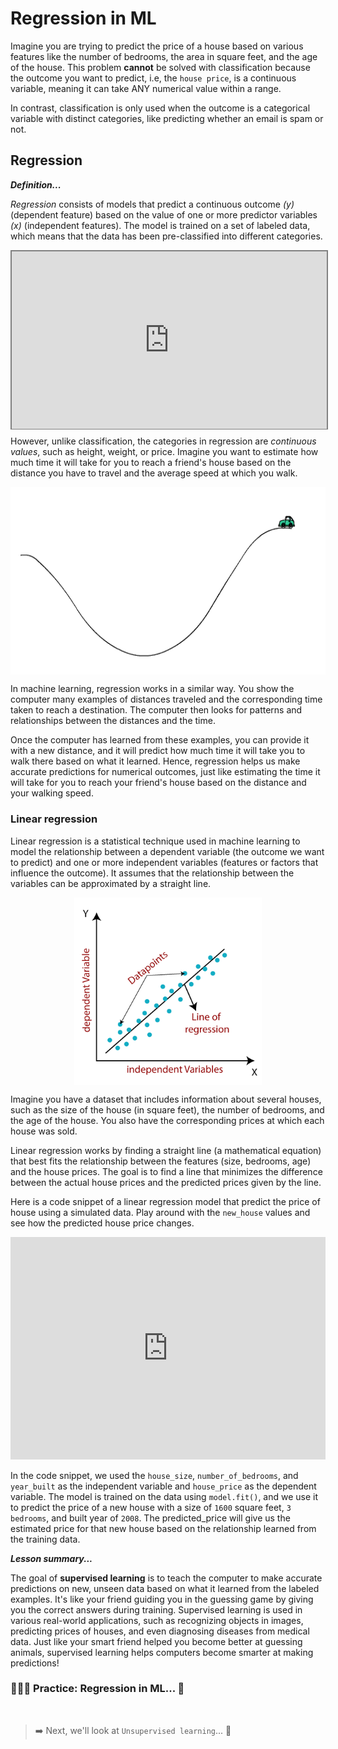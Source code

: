 # Regression in ML
Imagine you are trying to predict the price of a house based on various features like the number of bedrooms, the area in square feet, and the age of the house. This problem **cannot** be solved with classification because the outcome you want to predict, i.e, the `house price`, is a continuous variable, meaning it can take ANY numerical value within a range. 

In contrast, classification is only used when the outcome is a categorical variable with distinct categories, like predicting whether an email is spam or not.

## Regression

<aside>

**_Definition..._**

_Regression_ consists of models that predict a continuous outcome _(y)_ (dependent feature) based on the value of one or more predictor variables _(x)_ (independent features). The model is trained on a set of labeled data, which means that the data has been pre-classified into different categories. 
</aside>

<div style="position: relative; padding-bottom: 56.25%; height: 0;"><iframe src="https://www.youtube.com/embed/XA3OaoW86R8" title="Machine Learning" frameborder="0" allow="accelerometer; autoplay; clipboard-write; encrypted-media; gyroscope; picture-in-picture" allowfullscreen style="position: absolute; top: 0; left: 0; width: 100%; height: 100%; border: 2px solid grey;"></iframe></div>

However, unlike classification, the categories in regression are _continuous values_, such as height, weight, or price. Imagine you want to estimate how much time it will take for you to reach a friend's house based on the distance you have to travel and the average speed at which you walk.

<img src="./ml/car_road.gif" style="display: block;
  margin-left: auto;
  margin-right: auto;
  height: 300px">

In machine learning, regression works in a similar way. You show the computer many examples of distances traveled and the corresponding time taken to reach a destination. The computer then looks for patterns and relationships between the distances and the time.

Once the computer has learned from these examples, you can provide it with a new distance, and it will predict how much time it will take you to walk there based on what it learned. Hence, regression helps us make accurate predictions for numerical outcomes, just like estimating the time it will take for you to reach your friend's house based on the distance and your walking speed.


### Linear regression
Linear regression is a statistical technique used in machine learning to model the relationship between a dependent variable (the outcome we want to predict) and one or more independent variables (features or factors that influence the outcome). It assumes that the relationship between the variables can be approximated by a straight line.

<img src="./ml/linear-regression.png" alt="linear-regression.png" style="display: block;
  margin-left: auto;
  margin-right: auto;
  height: 300px">

Imagine you have a dataset that includes information about several houses, such as the size of the house (in square feet), the number of bedrooms, and the age of the house. You also have the corresponding prices at which each house was sold.

Linear regression works by finding a straight line (a mathematical equation) that best fits the relationship between the features (size, bedrooms, age) and the house prices. The goal is to find a line that minimizes the difference between the actual house prices and the predicted prices given by the line.

Here is a code snippet of a linear regression model that predict the price of house using a simulated data. Play around with the `new_house` values and see how the predicted house price changes.

<iframe src="https://trinket.io/embed/python3/c78c82cc46?toggleCode=true&runOption=run" width="100%" height="356" frameborder="0" marginwidth="0" marginheight="0" allowfullscreen></iframe>

In the code snippet, we used the `house_size`, `number_of_bedrooms`, and  `year_built` as the independent variable and `house_price` as the dependent variable. The model is trained on the data using `model.fit()`, and we use it to predict the price of a new house with a size of `1600` square feet, `3 bedrooms`, and built year of `2008`. The predicted_price will give us the estimated price for that new house based on the relationship learned from the training data.

<aside>

**_Lesson summary..._**

The goal of **supervised learning** is to teach the computer to make accurate predictions on new, unseen data based on what it learned from the labeled examples. It's like your friend guiding you in the guessing game by giving you the correct answers during training. Supervised learning is used in various real-world applications, such as recognizing objects in images, predicting prices of houses, and even diagnosing diseases from medical data. Just like your smart friend helped you become better at guessing animals, supervised learning helps computers become smarter at making predictions!
</aside>

### 👩🏾‍🎨 Practice: Regression in ML... 🎯

<br>

> ➡️ Next, we'll look at `Unsupervised learning`... 🎯